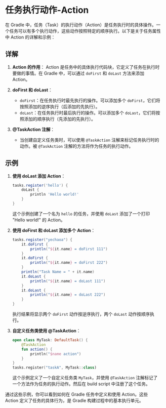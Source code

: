 # 任务执行动作-Action

在 Gradle 中，任务（Task）的执行动作（Action）是任务执行时的具体操作。一个任务可以有多个执行动作，这些动作按照特定的顺序执行。以下是关于任务属性中 Action 的详解和示例：

## 详解

1. **Action 的作用**：
   Action 是任务中的具体执行代码块，它定义了任务在执行时要做的事情。在 Gradle 中，可以通过 `doFirst` 和 `doLast` 方法来添加 Action。

2. **doFirst 和 doLast**：
   - `doFirst`：在任务执行时最先执行的操作。可以添加多个 `doFirst`，它们将按照添加的逆序执行（后添加的先执行）。
   - `doLast`：在任务执行时最后执行的操作。可以添加多个 `doLast`，它们将按照添加的顺序执行（先添加的先执行）。

3. **@TaskAction 注解**：
   - 当创建自定义任务类时，可以使用 `@TaskAction` 注解来标记任务执行时的动作。被 `@TaskAction` 注解的方法将作为任务的执行动作。

## 示例

1. **使用 doLast 添加 Action**：

   ```groovy
   tasks.register('hello') {
       doLast {
           println 'Hello world!'
       }
   }
   ```

   这个示例创建了一个名为 `hello` 的任务，并使用 `doLast` 添加了一个打印 "Hello world!" 的 Action。

2. **使用 doFirst 和 doLast 添加多个 Action**：

   ```groovy
   tasks.register("yechaoa") {
       it.doFirst {
           println("${it.name} = doFirst 111")
       }
       it.doFirst {
           println("${it.name} = doFirst 222")
       }
       println("Task Name = " + it.name)
       it.doLast {
           println("${it.name} = doLast 111")
       }
       it.doLast {
           println("${it.name} = doLast 222")
       }
   }
   ```

   执行结果将显示两个 `doFirst` 动作按逆序执行，两个 `doLast` 动作按顺序执行。

3. **自定义任务类使用 @TaskAction**：

   ```kotlin
   open class MyTask: DefaultTask() {
       @TaskAction
       fun action() {
           println("$name action")
       }
   }
   tasks.register("taskA", MyTask::class)
   ```

   这个示例定义了一个自定义任务类 `MyTask`，并使用 `@TaskAction` 注解标记了一个方法作为任务的执行动作。然后在 build script 中注册了这个任务。

通过这些示例，你可以看到如何在 Gradle 任务中定义和使用 Action。这些 Action 定义了任务的具体行为，是 Gradle 构建过程中的基本执行单元。

